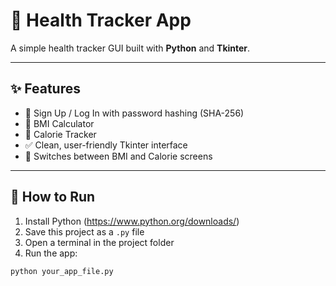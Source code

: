 # 🧠 Health Tracker App

A simple health tracker GUI built with **Python** and **Tkinter**.

---

## ✨ Features

- 🔐 Sign Up / Log In with password hashing (SHA-256)
- 📏 BMI Calculator
- 🥗 Calorie Tracker
- ✅ Clean, user-friendly Tkinter interface
- 🔄 Switches between BMI and Calorie screens

---

## 🚀 How to Run

1. Install Python (https://www.python.org/downloads/)
2. Save this project as a `.py` file
3. Open a terminal in the project folder
4. Run the app:
```bash
python your_app_file.py
